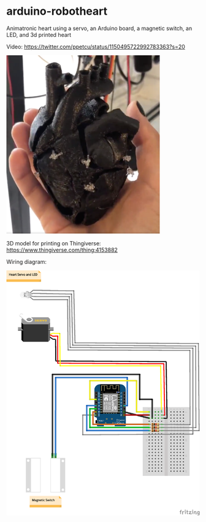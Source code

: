# arduino-robotheart
Animatronic heart using a servo, an Arduino board, a magnetic switch, an LED, and 3d printed heart

Video: https://twitter.com/ppetcu/status/1150495722992783363?s=20

<img src="screenshot.png" width="400">


3D model for printing on Thingiverse: https://www.thingiverse.com/thing:4153882

Wiring diagram:

<img src="robot_heart_bb.png" width="600">

